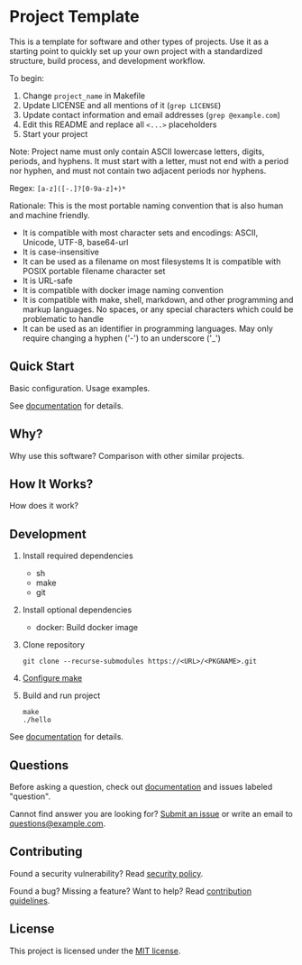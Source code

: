 Project Template
================

This is a template for software and other types of projects.
Use it as a starting point to quickly set up your own project with
a standardized structure, build process, and development workflow.

To begin:

1. Change `project_name` in Makefile
2. Update LICENSE and all mentions of it (`grep LICENSE`)
3. Update contact information and email addresses (`grep @example.com`)
4. Edit this README and replace all `<...>` placeholders
5. Start your project

Note: Project name must only contain ASCII lowercase letters, digits,
periods, and hyphens.  It must start with a letter, must not end with
a period nor hyphen, and must not contain two adjacent periods nor
hyphens.

Regex: `[a-z]([-.]?[0-9a-z]+)*`

Rationale: This is the most portable naming convention that is also
human and machine friendly.

- It is compatible with most character sets and encodings:
  ASCII, Unicode, UTF-8, base64-url
- It is case-insensitive
- It can be used as a filename on most filesystems
  It is compatible with POSIX portable filename character set
- It is URL-safe
- It is compatible with docker image naming convention
- It is compatible with make, shell, markdown, and other programming
  and markup languages.  No spaces, or any special characters which
  could be problematic to handle
- It can be used as an identifier in programming languages.
  May only require changing a hyphen ('-') to an underscore ('\_')


Quick Start
-----------

Basic configuration.  Usage examples.

See [documentation](docs/index.md) for details.


Why?
----

Why use this software?  Comparison with other similar projects.


How It Works?
-------------

How does it work?


Development
-----------

1. Install required dependencies

   - sh
   - make
   - git

2. Install optional dependencies

   - docker: Build docker image

3. Clone repository

       git clone --recurse-submodules https://<URL>/<PKGNAME>.git

4. [Configure make](docs/make.md#configuration)

5. Build and run project

       make
       ./hello

See [documentation](docs/index.md#development) for details.


Questions
---------

Before asking a question, check out [documentation](docs/index.md)
and issues labeled "question".

Cannot find answer you are looking for?
[Submit an issue](docs/CONTRIBUTING.md#issues) or write an email to
<questions@example.com>.


Contributing
------------

Found a security vulnerability?
Read [security policy](docs/SECURITY.md).

Found a bug?  Missing a feature?  Want to help?
Read [contribution guidelines](docs/CONTRIBUTING.md).


License
-------

This project is licensed under the [MIT license](LICENSE).
